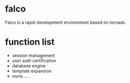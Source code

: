 falco
=====

Falco is a rapid development environment based on tornado

function list
===
* session management
* user auth certification
* database engine
* template expansion 
* more......
